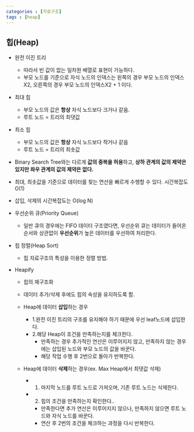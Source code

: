 ```yaml
---
categories : [자료구조]
tags : [heap]
---
```


## 힙(Heap)

 - 완전 이진 트리
   - 따라서 빈 값이 없는 일차원 배열로 표현이 가능하다.
   - 부모 노드를 기준으로 자식 노드의 인덱스는 왼쪽의 경우 부모 노드의 인덱스X2, 오른쪽의 경우 부모 노드의 인덱스X2 + 1 이다.
 - 최대 힙
   - 부모 노드의 값은 **항상** 자식 노드보다 크거나 같음.
   - 루트 노드 = 트리의 최댓값


 - 최소 힙
   - 부모 노드의 값은 **항상** 자식 노드보다 작거나 같음
   - 루트 노드 = 트리의 최솟값


 - Binary Search Tree와는 다르게 **값의 중복을 허용**하고, **상하 관계의 값의 제약은 있지만 좌우 관계의 값의 제약은 없다.**


 - 최대, 최솟값을 기준으로 데이터를 찾는 연산을 빠르게 수행할 수 있다. 시간복잡도 O(1)
 - 삽입, 삭제의 시간복잡도는 O(log N)



 - 우선순위 큐(Priority Queue)
   - 일반 큐의 경우에는 FIFO 데이터 구조였다면, 우선순위 큐는 데이터가 들어온 순서와 상관없이 **우선순위**가 높은 데이터를 우선하여 처리한다.


 - 힙 정렬(Heap Sort)
   - 힙 자료구조의 특성을 이용한 정렬 방법.

 - Heapify
   - 힙의 재구조화
   - 데이터 추가/삭제 후에도 힙의 속성을 유지하도록 함.
   - Heap에 데이터 **삽입**하는 경우
     - 1.완전 이진 트리의 구조를 유지해야 하기 때문에 우선 leaf노드에 삽입한다.
     - 2.해당 Heap이 조건을 만족하는지를 체크한다.
       - 만족하는 경우 추가적인 연산은 이루어지지 않고, 만족하지 않는 경우에는 삽입된 노드와 부모 노드의 값을 바꾼다.
       - 해당 작업 수행 후 2번으로 돌아가 반복한다.
       
   - Heap에 데이터 **삭제**하는 경우(ex. Max Heap에서 최댓값 삭제)
     - 1. 마지막 노드를 루트 노드로 가져오며, 기존 루트 노드는 삭제한다.
     - 2. 힙의 조건을 만족하는지 확인한다..
       - 만족한다면 추가 연산은 이루어지지 않으나, 만족하지 않으면 루트 노드와 자식 노드를 바꾼다.
       - 연산 후 2번의 조건을 체크하는 과정을 다시 반복한다.
